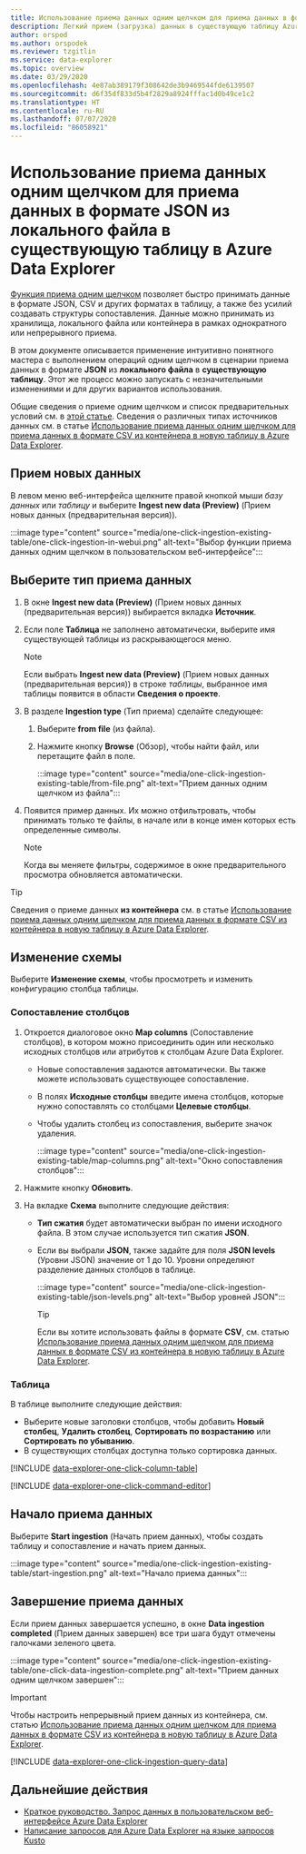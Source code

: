```yaml
---
title: Использование приема данных одним щелчком для приема данных в формате JSON из локального файла в существующую таблицу в Azure Data Explorer
description: Легкий прием (загрузка) данных в существующую таблицу Azure Data Explorer с помощью обработки "одним щелчком".
author: orspod
ms.author: orspodek
ms.reviewer: tzgitlin
ms.service: data-explorer
ms.topic: overview
ms.date: 03/29/2020
ms.openlocfilehash: 4e87ab389179f308642de3b9469544fde6139507
ms.sourcegitcommit: d6f35df833d5b4f2829a8924fffac1d0b49ce1c2
ms.translationtype: HT
ms.contentlocale: ru-RU
ms.lasthandoff: 07/07/2020
ms.locfileid: "86058921"
---
```

# <a name="use-one-click-ingestion-to-ingest-json-data-from-a-local-file-to-an-existing-table-in-azure-data-explorer"></a>Использование приема данных одним щелчком для приема данных в формате JSON из локального файла в существующую таблицу в Azure Data Explorer

[Функция приема одним щелчком](ingest-data-one-click.md) позволяет быстро принимать данные в формате JSON, CSV и других форматах в таблицу, а также без усилий создавать структуры сопоставления. Данные можно принимать из хранилища, локального файла или контейнера в рамках однократного или непрерывного приема.  

В этом документе описывается применение интуитивно понятного мастера с выполнением операций одним щелчком в сценарии приема данных в формате **JSON** из **локального файла** в **существующую таблицу**. Этот же процесс можно запускать с незначительными изменениями и для других вариантов использования.

Общие сведения о приеме одним щелчком и список предварительных условий см. в [этой статье](ingest-data-one-click.md).
Сведения о различных типах источников данных см. в статье [Использование приема данных одним щелчком для приема данных в формате CSV из контейнера в новую таблицу в Azure Data Explorer](one-click-ingestion-new-table.md).

## <a name="ingest-new-data"></a>Прием новых данных

В левом меню веб-интерфейса щелкните правой кнопкой мыши *базу данных* или *таблицу* и выберите **Ingest new data (Preview)** (Прием новых данных (предварительная версия)).

   :::image type="content" source="media/one-click-ingestion-existing-table/one-click-ingestion-in-webui.png" alt-text="Выбор функции приема данных одним щелчком в пользовательском веб-интерфейсе":::
 
## <a name="select-an-ingestion-type"></a>Выберите тип приема данных

1. В окне **Ingest new data (Preview)** (Прием новых данных (предварительная версия)) выбирается вкладка **Источник**.

1. Если поле **Таблица** не заполнено автоматически, выберите имя существующей таблицы из раскрывающегося меню.

    > [!NOTE]
    > Если выбрать **Ingest new data (Preview)** (Прием новых данных (предварительная версия)) в строке *таблицы*, выбранное имя таблицы появится в области **Сведения о проекте**.

1. В разделе **Ingestion type** (Тип приема) сделайте следующее:

   1. Выберите **from file** (из файла).  
   1. Нажмите кнопку **Browse** (Обзор), чтобы найти файл, или перетащите файл в поле.
    
      :::image type="content" source="media/one-click-ingestion-existing-table/from-file.png" alt-text="Прием данных одним щелчком из файла":::

 1. Появится пример данных. Их можно отфильтровать, чтобы принимать только те файлы, в начале или в конце имен которых есть определенные символы. 
   
    >[!NOTE] 
    >Когда вы меняете фильтры, содержимое в окне предварительного просмотра обновляется автоматически.
  

> [!TIP]
> Сведения о приеме данных **из контейнера** см. в статье [Использование приема данных одним щелчком для приема данных в формате CSV из контейнера в новую таблицу в Azure Data Explorer](one-click-ingestion-new-table.md#select-an-ingestion-type).

## <a name="edit-the-schema"></a>Изменение схемы

Выберите **Изменение схемы**, чтобы просмотреть и изменить конфигурацию столбца таблицы.

### <a name="map-columns"></a>Сопоставление столбцов 

1. Откроется диалоговое окно **Map columns** (Сопоставление столбцов), в котором можно присоединить один или несколько исходных столбцов или атрибутов к столбцам Azure Data Explorer.
    * Новые сопоставления задаются автоматически. Вы также можете использовать существующее сопоставление. 
    * В полях **Исходные столбцы** введите имена столбцов, которые нужно сопоставлять со столбцами **Целевые столбцы**.
    * Чтобы удалить столбец из сопоставления, выберите значок удаления.

      :::image type="content" source="media/one-click-ingestion-existing-table/map-columns.png" alt-text="Окно сопоставления столбцов"::: 
    
1. Нажмите кнопку **Обновить**.
1. На вкладке **Схема** выполните следующие действия:
    * **Тип сжатия** будет автоматически выбран по имени исходного файла. В этом случае используется тип сжатия **JSON**.
        
    * Если вы выбрали **JSON**, также задайте для поля **JSON levels** (Уровни JSON) значение от 1 до 10. Уровни определяют разделение данных столбцов в таблице.

        :::image type="content" source="media/one-click-ingestion-existing-table/json-levels.png" alt-text="Выбор уровней JSON":::
    
       > [!TIP]
       > Если вы хотите использовать файлы в формате **CSV**, см. статью [Использование приема данных одним щелчком для приема данных в формате CSV из контейнера в новую таблицу в Azure Data Explorer](one-click-ingestion-new-table.md#edit-the-schema).

### <a name="table"></a>Таблица 

В таблице выполните следующие действия: 
  * Выберите новые заголовки столбцов, чтобы добавить **Новый столбец**, **Удалить столбец**, **Сортировать по возрастанию** или **Сортировать по убыванию**. 
 * В существующих столбцах доступна только сортировка данных.

[!INCLUDE [data-explorer-one-click-column-table](includes/data-explorer-one-click-column-table.md)]

[!INCLUDE [data-explorer-one-click-command-editor](includes/data-explorer-one-click-command-editor.md)]

## <a name="start-ingestion"></a>Начало приема данных

Выберите **Start ingestion** (Начать прием данных), чтобы создать таблицу и сопоставление и начать прием данных.

:::image type="content" source="media/one-click-ingestion-existing-table/start-ingestion.png" alt-text="Начало приема данных":::

## <a name="data-ingestion-completed"></a>Завершение приема данных

Если прием данных завершается успешно, в окне **Data ingestion completed** (Прием данных завершен) все три шага будут отмечены галочками зеленого цвета.

:::image type="content" source="media/one-click-ingestion-existing-table/one-click-data-ingestion-complete.png" alt-text="Прием данных одним щелчком завершен":::

> [!IMPORTANT]
> Чтобы настроить непрерывный прием данных из контейнера, см. статью [Использование приема данных одним щелчком для приема данных в формате CSV из контейнера в новую таблицу в Azure Data Explorer](one-click-ingestion-new-table.md#create-continuous-ingestion-for-container).

[!INCLUDE [data-explorer-one-click-ingestion-query-data](includes/data-explorer-one-click-ingestion-query-data.md)]

## <a name="next-steps"></a>Дальнейшие действия

* [Краткое руководство. Запрос данных в пользовательском веб-интерфейсе Azure Data Explorer](web-query-data.md)
* [Написание запросов для Azure Data Explorer на языке запросов Kusto](write-queries.md)
